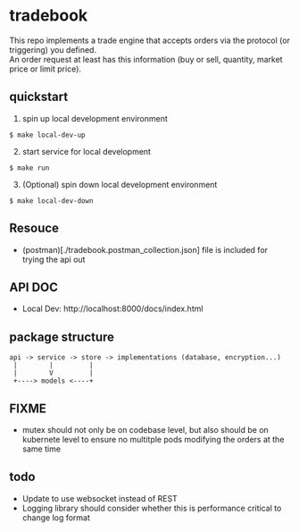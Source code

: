 # tradebook
This repo implements a trade engine that accepts orders via the protocol (or triggering) you defined.
<br>
An order request at least has this information (buy or sell, quantity, market price or limit price). 


## quickstart
1. spin up local development environment
```
$ make local-dev-up
```

2. start service for local development
```
$ make run
```

3. (Optional) spin down local development environment
```
$ make local-dev-down
```

## Resouce
* (postman)[./tradebook.postman_collection.json] file is included for trying the api out

## API DOC
* Local Dev: http://localhost:8000/docs/index.html

## package structure
```
api -> service -> store -> implementations (database, encryption...)
 |        |         |         
 |        V         |
 +----> models <----+
```

## FIXME
* mutex should not only be on codebase level, but also should be on kubernete level to ensure no multitple pods modifying the orders at the same time

## todo
* Update to use websocket instead of REST
* Logging library should consider whether this is performance critical to change log format
